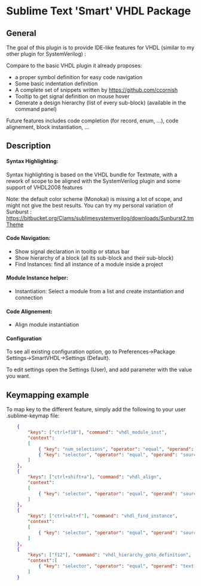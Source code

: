 Sublime Text 'Smart' VHDL Package
==================================


General
-----------

The goal of this plugin is to provide IDE-like features for VHDL (similar to my other plugin for SystemVerilog) :


Compare to the basic VHDL plugin it already proposes:

 - a proper symbol definition for easy code navigation
 - Some basic indentation definition
 - A complete set of snippets written by https://github.com/ccornish
 - Tooltip to get signal definition on mouse hover
 - Generate a design hierarchy (list of every sub-block) (available in the command panel)

Future features includes code completion (for record, enum, ...), code alignement, block instantiation, ...


Description
-----------

#### Syntax Highlighting:
Syntax highlighting is based on the VHDL bundle for Textmate, with a rework of scope to be aligned with the SystemVerilog plugin and some support of VHDL2008 features

Note: the default color scheme (Monokai) is missing a lot of scope, and might not give the best results.
You can try my personal variation of Sunburst : https://bitbucket.org/Clams/sublimesystemverilog/downloads/Sunburst2.tmTheme


#### Code Navigation:

 * Show signal declaration in tooltip or status bar
 * Show hierarchy of a block (all its sub-block and their sub-block)
 * Find Instances: find all instance of a module inside a project


#### Module Instance helper:

 * Instantiation: Select a module from a list and create instantiation and connection


#### Code Alignement:

 * Align module instantiation


#### Configuration
To see all existing configuration option, go to Preferences->Package Settings->SmartVHDL->Settings (Default).

To edit settings open the Settings (User), and add parameter with the value you want.


Keymapping example
------------------

To map key to the different feature, simply add the following to your user .sublime-keymap file:

```json
	{
		"keys": ["ctrl+f10"], "command": "vhdl_module_inst",
		"context":
		[
			{ "key": "num_selections", "operator": "equal", "operand": 1 },
			{ "key": "selector", "operator": "equal", "operand": "source.vhdl"}
		]
	},
	{
		"keys": ["ctrl+shift+a"], "command": "vhdl_align",
		"context":
		[
			{ "key": "selector", "operator": "equal", "operand": "source.vhdl"}
		]
	},
	{
		"keys": ["ctrl+alt+f"], "command": "vhdl_find_instance",
		"context":
		[
			{ "key": "selector", "operator": "equal", "operand": "source.vhdl"}
		]
	},
	{
		"keys": ["f12"], "command": "vhdl_hierarchy_goto_definition",
		"context":[
			{ "key": "selector", "operator": "equal", "operand": "text.result-vhdl"}
		]
	}

```